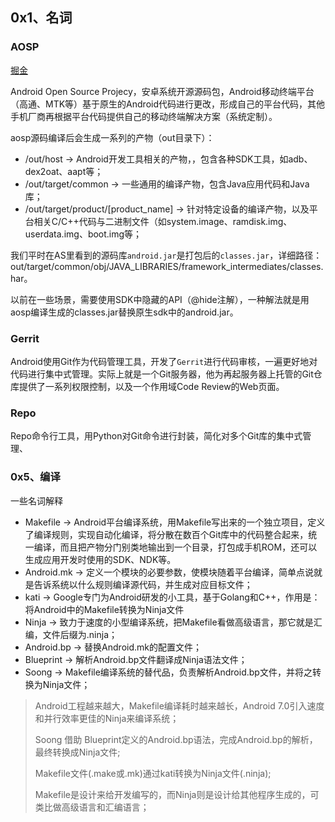 ## 0x1、名词

### AOSP

[掘金](https://juejin.cn/post/7038543675109933070?searchId=20231127145609219A7F127C0B34C2052D#heading-0)

Android Open Source Projecy，安卓系统开源源码包，Android移动终端平台（高通、MTK等）基于原生的Android代码进行更改，形成自己的平台代码，其他手机厂商再根据平台代码提供自己的移动终端解决方案（系统定制）。

aosp源码编译后会生成一系列的产物（out目录下）：

+ /out/host → Android开发工具相关的产物，，包含各种SDK工具，如adb、dex2oat、aapt等；
+ /out/target/common → 一些通用的编译产物，包含Java应用代码和Java库；
+ /out/target/product/[product_name] → 针对特定设备的编译产物，以及平台相关C/C++代码与二进制文件（如system.image、ramdisk.img、userdata.img、boot.img等；

我们平时在AS里看到的源码库`android.jar`是打包后的`classes.jar`，详细路径：out/target/common/obj/JAVA_LIBRARIES/framework_intermediates/classes.har。

以前在一些场景，需要使用SDK中隐藏的API（@hide注解），一种解法就是用aosp编译生成的classes.jar替换原生sdk中的android.jar。



### Gerrit

Android使用Git作为代码管理工具，开发了`Gerrit`进行代码审核，一遍更好地对代码进行集中式管理。实际上就是一个Git服务器，他为再起服务器上托管的Git仓库提供了一系列权限控制，以及一个作用域Code Review的Web页面。



### Repo

Repo命令行工具，用Python对Git命令进行封装，简化对多个Git库的集中式管理、





### 0x5、编译

一些名词解释

+ Makefile → Android平台编译系统，用Makefile写出来的一个独立项目，定义了编译规则，实现自动化编译，将分散在数百个Git库中的代码整合起来，统一编译，而且把产物分门别类地输出到一个目录，打包成手机ROM，还可以生成应用开发时使用的SDK、NDK等。
+ Android.mk → 定义一个模块的必要参数，使模块随着平台编译，简单点说就是告诉系统以什么规则编译源代码，并生成对应目标文件；
+ kati →  Google专门为Android研发的小工具，基于Golang和C++，作用是：将Android中的Makefile转换为Ninja文件
+ Ninja → 致力于速度的小型编译系统，把Makefile看做高级语言，那它就是汇编，文件后缀为.ninja；
+ Android.bp → 替换Android.mk的配置文件；
+ Blueprint → 解析Android.bp文件翻译成Ninja语法文件；
+ Soong → Makefile编译系统的替代品，负责解析Android.bp文件，并将之转换为Ninja文件；

> Android工程越来越大，Makefile编译耗时越来越长，Android 7.0引入速度和并行效率更佳的Ninja来编译系统；
>
> Soong 借助 Blueprint定义的Android.bp语法，完成Android.bp的解析，最终转换成Ninja文件;
>
> Makefile文件(.make或.mk)通过kati转换为Ninja文件(.ninja);
>
> Makefile是设计来给开发编写的，而Ninja则是设计给其他程序生成的，可类比做高级语言和汇编语言；



